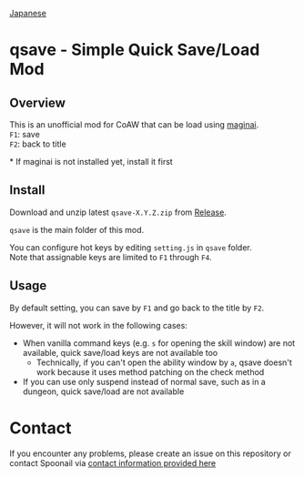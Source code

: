 [Japanese](README.md)

# qsave - Simple Quick Save/Load Mod
## Overview
This is an unofficial mod for CoAW that can be load using [maginai](https://github.com/Spoonail-Iroiro/maginai).  
`F1`: save  
`F2`: back to title  

\* If maginai is not installed yet, install it first

## Install
Download and unzip latest `qsave-X.Y.Z.zip` from [Release](https://github.com/Spoonail-Iroiro/maginai-qsave/releases).  

`qsave` is the main folder of this mod.

You can configure hot keys by editing `setting.js` in `qsave` folder.  
Note that assignable keys are limited to `F1` through `F4`.

## Usage
By default setting, you can save by `F1` and go back to the title by `F2`.

However, it will not work in the following cases:

- When vanilla command keys (e.g. `s` for opening the skill window) are not available, quick save/load keys are not available too
  - Technically, if you can't open the ability window by `a`, qsave doesn't work because it uses method patching on the check method
- If you can use only suspend instead of normal save, such as in a dungeon, quick save/load are not available

# Contact

If you encounter any problems, please create an issue on this repository or contact Spoonail via [contact information provided here](https://whiteblackspace.hatenablog.com/contact-coaw)
